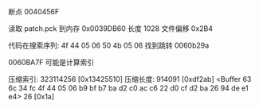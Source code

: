 断点 0040456F

读取 patch.pck 到内存 0x0039DB60 长度 1028 文件偏移 0x2B4



代码在搜索序列:
        4f 44 05 06 
        50 4b 05 06
        找到跳转 0060b29a
        
        
0060BA7F 可能是计算索引
        
        
 压缩索引: 323114256 [0x13425510] 压缩长度: 914091 [0xdf2ab] 
<Buffer 63 6c 34 fc 4f 44 05 06 b9 bf b7 ba d2 c0 ac c6 22 d0 cf d2 ba 26 94 de e1 e4> 26 [0x1a]